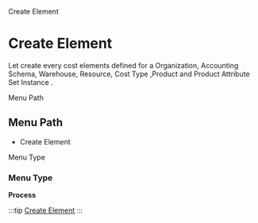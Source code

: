 
Create Element
# Create Element


Let create every cost elements defined for a Organization, Accounting Schema, Warehouse, Resource, Cost Type ,Product and Product Attribute Set Instance .

Menu Path
## Menu Path



- Create Element

Menu Type
### Menu Type

**Process**


:::tip
[Create Element](functional-guide/process/process-pp_cost_element.md)
:::